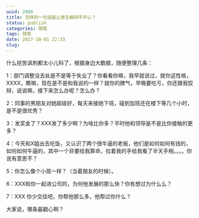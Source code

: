 ```yaml
---
uuid: 2468
title: 怎样的一句话能让男生瞬间不开心？
status: publish
categories: 随笔
tags: 随笔
date: 2017-10-01 22:33
slug: 
---
```

什么挖苦讽刺都太小儿科了，根据身边大数据，随便整理几条：

1：部门调整没去处是不是等于失业了？你看看你嘛，我早就说过，就你这性格，XXXX，瞧嘛，现在是不是和我说的一样？就你的脾气，早晚要吃亏，你还跟我狡辩，说说嘛，接下来怎么办呢？怎么办？

2：同事的男朋友对她超级好，每天来接她下班，碰到加班还在楼下等几个小时，是不是很优秀？

3：发奖金了？XXX发了多少啊？为啥比你多？平时他和领导是不是比你接触的更多？

4：今天和X姐出去吃饭，又认识了两个很牛逼的老板，他们是如何如何有钱的，如何如何牛逼的，其中一个非要给我算命，拉着我的手给我看了半天手相。。。。你说有意思不？

5：你怎么像个小孩一样？（当着朋友的时候）。

6：XXX和你一起进公司的，为何他发展的那么快？你有想过为什么么？

7：XXX 你少交往吧，你帮他那么多，他帮过你什么？



大家说，哪条最戳心啊？
